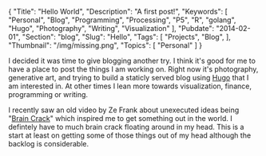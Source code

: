 {
    "Title": "Hello World",
    "Description": "A first post!",
    "Keywords": [
        "Personal",
        "Blog",
        "Programming",
        "Processing",
        "P5",
        "R",
        "golang",
        "Hugo",
        "Photography",
        "Writing",
        "Visualization"
    ],
    "Pubdate": "2014-02-01",
    "Section": "blog",
    "Slug": "Hello",
    "Tags": [
        "Projects",
        "Blog",
    ],
    "Thumbnail": "/img/missing.png",
    "Topics": [
        "Personal"
    ]
}

I decided it was time to give blogging another try.  I think it's good for me to have a place to post the things I am working on.  Right now it's photography, generative art, and trying to build a staticly served blog using [Hugo](http://hugo.spf13.com) that I am interested in. At other times I lean more towards visualization, finance, programming or writing.

I recently saw an old video by Ze Frank about unexecuted ideas being "[Brain Crack](http://www.youtube.com/watch?v=0sHCQWjTrJ8)" which inspired me to get something out in the world.  I defintely have to much brain crack floating around in my head.  This is a start at least on getting some of those things out of my head although the backlog is considerable.



